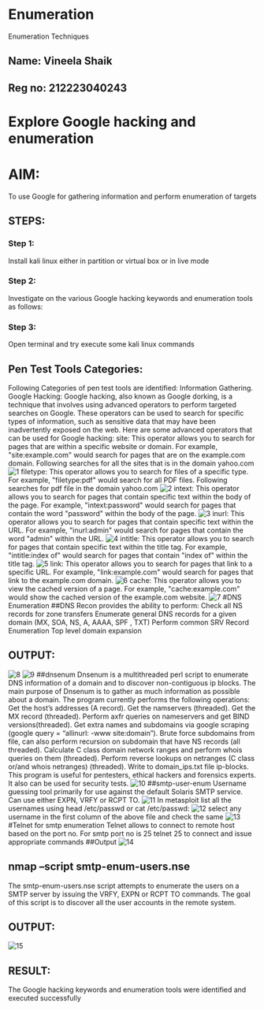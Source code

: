 # Enumeration
Enumeration Techniques
## Name: Vineela Shaik
## Reg no: 212223040243
# Explore Google hacking and enumeration 
# AIM:
To use Google for gathering information and perform enumeration of targets
## STEPS:
### Step 1:
Install kali linux either in partition or virtual box or in live mode
### Step 2:
Investigate on the various Google hacking keywords and enumeration tools as follows:
### Step 3:
Open terminal and try execute some kali linux commands
## Pen Test Tools Categories:  
Following Categories of pen test tools are identified:
Information Gathering.
Google Hacking:
Google hacking, also known as Google dorking, is a technique that involves using advanced operators to perform targeted searches on Google. These operators can be used to search for specific types of information, such as sensitive data that may have been inadvertently exposed on the web. Here are some advanced operators that can be used for Google hacking:
site: This operator allows you to search for pages that are within a specific website or domain. For example, "site:example.com" would search for pages that are on the example.com domain.
Following searches for all the sites that is in the domain yahoo.com
![1](https://github.com/user-attachments/assets/1a372bf9-3703-4405-a714-e140bda29926)
filetype: This operator allows you to search for files of a specific type. For example, "filetype:pdf" would search for all PDF files.
Following searches for pdf file in the domain yahoo.com
![2](https://github.com/user-attachments/assets/41a096ce-8faa-4774-8e8d-bb51594d6333)
intext: This operator allows you to search for pages that contain specific text within the body of the page. For example, "intext:password" would search for pages that contain the word "password" within the body of the page.
![3](https://github.com/user-attachments/assets/de5ad93c-598c-4548-8333-9f34870356b2)
inurl: This operator allows you to search for pages that contain specific text within the URL. For example, "inurl:admin" would search for pages that contain the word "admin" within the URL.
![4](https://github.com/user-attachments/assets/b78c7487-4f73-46dd-bb3a-51bb0fd8f096)
intitle: This operator allows you to search for pages that contain specific text within the title tag. For example, "intitle:index of" would search for pages that contain "index of" within the title tag.
![5](https://github.com/user-attachments/assets/f23d91ab-17da-4101-b339-364aae492a58)
link: This operator allows you to search for pages that link to a specific URL. For example, "link:example.com" would search for pages that link to the example.com domain.
![6](https://github.com/user-attachments/assets/46238374-7b18-42d7-beee-268cc159c2b7)
cache: This operator allows you to view the cached version of a page. For example, "cache:example.com" would show the cached version of the example.com website.
 ![7](https://github.com/user-attachments/assets/23e45bb7-4bc9-4762-b7b3-859512ba8b6d)
#DNS Enumeration
##DNS Recon
provides the ability to perform:
Check all NS records for zone transfers
Enumerate general DNS records for a given domain (MX, SOA, NS, A, AAAA, SPF , TXT)
Perform common SRV Record Enumeration
Top level domain expansion
## OUTPUT:
![8](https://github.com/user-attachments/assets/396b78de-239b-4a0c-9400-7a8cfdf90051)
![9](https://github.com/user-attachments/assets/e78e1047-bd85-4541-bd3b-9d92f749f2c4)
##dnsenum
Dnsenum is a multithreaded perl script to enumerate DNS information of a domain and to discover non-contiguous ip blocks. The main purpose of Dnsenum is to gather as much information as possible about a domain. The program currently performs the following operations:
Get the host’s addresses (A record).
Get the namservers (threaded).
Get the MX record (threaded).
Perform axfr queries on nameservers and get BIND versions(threaded).
Get extra names and subdomains via google scraping (google query = “allinurl: -www site:domain”).
Brute force subdomains from file, can also perform recursion on subdomain that have NS records (all threaded).
Calculate C class domain network ranges and perform whois queries on them (threaded).
Perform reverse lookups on netranges (C class or/and whois netranges) (threaded).
Write to domain_ips.txt file ip-blocks.
This program is useful for pentesters, ethical hackers and forensics experts. It also can be used for security tests.
![10](https://github.com/user-attachments/assets/4e8dda6a-2e46-4549-94be-b90741120cff)
##smtp-user-enum
Username guessing tool primarily for use against the default Solaris SMTP service. Can use either EXPN, VRFY or RCPT TO.
![11](https://github.com/user-attachments/assets/fb50af72-2b85-4ede-9f94-3cc536ac31c5)
In metasploit list all the usernames using head /etc/passwd or cat /etc/passwd:
![12](https://github.com/user-attachments/assets/e892cc06-eb5e-4625-b73e-e3e343d1bb9c)
select any username in the first column of the above file and check the same
![13](https://github.com/user-attachments/assets/bd1458c7-18c6-4aeb-8f83-c05f9f2d0520)
#Telnet for smtp enumeration
Telnet allows to connect to remote host based on the port no. For smtp port no is 25
telnet <host address> 25 to connect
and issue appropriate commands
 ##Output
 ![14](https://github.com/user-attachments/assets/7744673f-bf9f-4b88-8933-a9ac21758374)
## nmap –script smtp-enum-users.nse <hostname>
The smtp-enum-users.nse script attempts to enumerate the users on a SMTP server by issuing the VRFY, EXPN or RCPT TO commands. The goal of this script is to discover all the user accounts in the remote system.
## OUTPUT:
![15](https://github.com/user-attachments/assets/b6f7a3e7-f614-41e9-b874-e67afd9cf898)
## RESULT:
The Google hacking keywords and enumeration tools were identified and executed successfully

